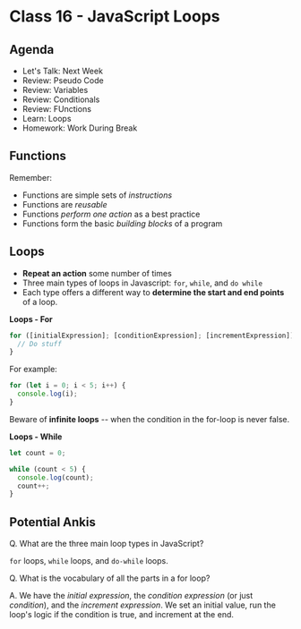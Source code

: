 # Class 16 - JavaScript Loops

## Agenda

- Let's Talk: Next Week
- Review: Pseudo Code
- Review: Variables
- Review: Conditionals
- Review: FUnctions
- Learn: Loops
- Homework: Work During Break

## Functions

Remember:

- Functions are simple sets of _instructions_
- Functions are _reusable_
- Functions _perform one action_ as a best practice
- Functions form the basic _building blocks_ of a program

## Loops

- **Repeat an action** some number of times
- Three main types of loops in Javascript: `for`, `while`, and `do while`
- Each type offers a different way to **determine the start and end points** of a loop.

**Loops - For**

```js
for ([initialExpression]; [conditionExpression]; [incrementExpression]) {
  // Do stuff
}
```

For example:

```js
for (let i = 0; i < 5; i++) {
  console.log(i);
}
```

Beware of **infinite loops** -- when the condition in the for-loop is never false.

**Loops - While**

```js
let count = 0;

while (count < 5) {
  console.log(count);
  count++;
}
```

## Potential Ankis

Q. What are the three main loop types in JavaScript?

`for` loops, `while` loops, and `do-while` loops.

Q. What is the vocabulary of all the parts in a for loop?

A. We have the _initial expression_, the _condition expression_ (or just _condition_), and the _increment expression_.
We set an initial value, run the loop's logic if the condition is true, and increment at the end.
